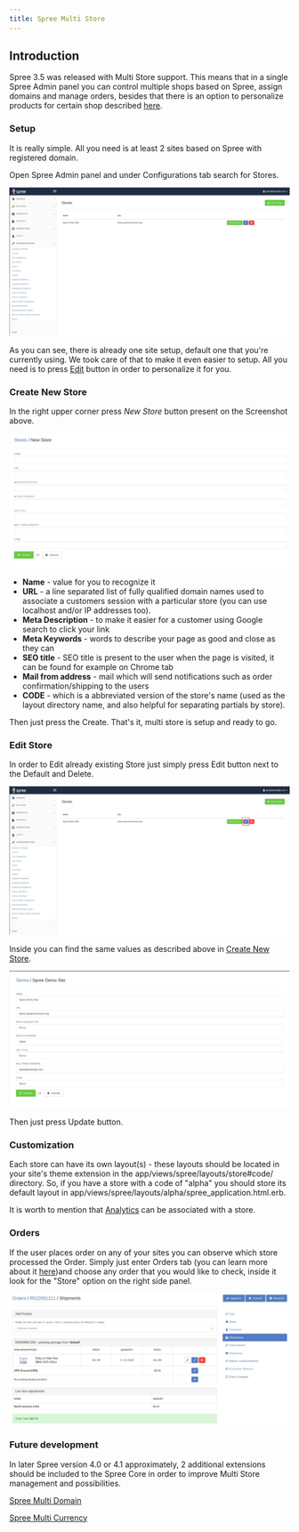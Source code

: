 ```yaml
---
title: Spree Multi Store
---
```


## Introduction

Spree 3.5 was released with Multi Store support. This means that in a single Spree Admin panel you can control multiple shops based on Spree, assign domains and manage orders, besides that there is an option to personalize products for certain shop described [here](#product-and-shop-currency).

### Setup

It is really simple. All you need is at least 2 sites based on Spree with registered domain.

Open Spree Admin panel and under Configurations tab search for Stores.

![Multi store Admin panel setup](../../../images/user/config/spree_multi_store_admin_page.jpg)

As you can see, there is already one site setup, default one that you're currently using. We took care of that to make it even easier to setup. All you need is to press [Edit](#edit-store) button in order to personalize it for you.

### Create New Store

In the right upper corner press *New Store* button present on the Screenshot above.

![New store](../../../images/user/config/new_store.jpg)

* **Name** - value for you to recognize it
* **URL** - a line separated list of fully qualified domain names used to associate a customers session with a particular store (you can use localhost and/or IP addresses too).
* **Meta Description** - to make it easier for a customer using Google search to click your link
* **Meta Keywords** - words to describe your page as good and close as they can
* **SEO title** - SEO title is present to the user when the page is visited, it can be found for example on Chrome tab
* **Mail from address** - mail which will send notifications such as order confirmation/shipping to the users
* **CODE** - which is a abbreviated version of the store's name (used as the layout directory name, and also helpful for separating partials by store).

Then just press the Create. That's it, multi store is setup and ready to go.

### Edit Store

In order to Edit already existing Store just simply press Edit button next to the Default and Delete.

![Edit Store Button](../../../images/user/config/edit_store_btn.jpg)

Inside you can find the same values as described above in [Create New Store](#create-new-store).

![Edit Store](../../../images/user/config/edit_store.jpg)

Then just press Update button.

### Customization

Each store can have its own layout(s) - these layouts should be located in your site's theme extension in the app/views/spree/layouts/store#code/ directory. So, if you have a store with a code of "alpha" you should store its default layout in app/views/spree/layouts/alpha/spree_application.html.erb.

It is worth to mention that [Analytics](/user/configuration/configuring_analytics.html) can be associated with a store.

### Orders

If the user places order on any of your sites you can observe which store processed the Order.
Simply just enter Orders tab (you can learn more about it [here](/user/orders/index.html))and choose any order that you would like to check, inside it look for the "Store" option on the right side panel.

![Orders Stores](../../../images/user/config/order_stores.jpg)

### Future development

In later Spree version 4.0 or 4.1 approximately, 2 additional extensions should be included to the Spree Core in order to improve Multi Store management and possibilities.

[Spree Multi Domain](https://github.com/spree-contrib/spree-multi-domain)

[Spree Multi Currency](https://github.com/spree-contrib/spree_multi_currency)
